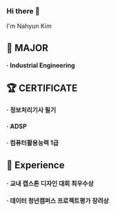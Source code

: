 ### Hi there 👋

I'm Nahyun Kim

<!--
- 🔭 I’m currently working on ...
- 🌱 I’m currently learning ...
- 👯 I’m looking to collaborate on ...
- 🤔 I’m looking for help with ...
- 💬 Ask me about ...
- 📫 How to reach me: ...
- 😄 Pronouns: ...
- ⚡ Fun fact: ...✨
-->

## :notebook: MAJOR
#### · Industrial Engineering

## :trophy: CERTIFICATE
#### · 정보처리기사 필기
#### · ADSP
#### · 컴퓨터활용능력 1급

## 🌱 Experience
#### · 교내 캡스톤 디자인 대회 최우수상
#### · 데이터 청년캠퍼스 프로젝트평가 장려상


